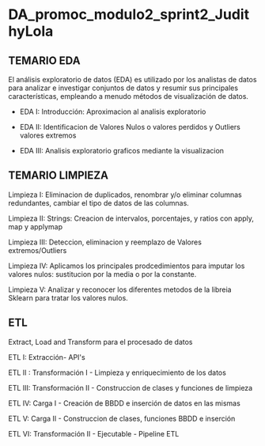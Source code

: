 # DA_promoc_modulo2_sprint2_JudithyLola


TEMARIO EDA 
-----------
El análisis exploratorio de datos (EDA) es utilizado por los analistas de datos para analizar e investigar conjuntos de datos 
y resumir sus principales características, empleando a menudo métodos de visualización de datos.

- EDA I: Introducción: Aproximacion al analisis exploratorio

- EDA II: Identificacion de Valores Nulos o valores perdidos y Outliers valores extremos

- EDA III: Analisis exploratorio graficos mediante la visualizacion 




TEMARIO LIMPIEZA
----------------
Limpieza I: Eliminacion de duplicados, renombrar y/o eliminar columnas redundantes, cambiar el tipo de datos de las columnas.

Limpieza II: Strings: Creacion de intervalos, porcentajes, y ratios con apply, map y applymap

Limpieza III: Deteccion, eliminacion y reemplazo de Valores extremos/Outliers

Limpieza IV:  Aplicamos los principales prodcedimientos para imputar los valores nulos: sustitucion por la media o por la constante.

Limpieza V: Analizar y reconocer los diferentes metodos de la libreia Sklearn para tratar los valores nulos.




ETL
----
Extract, Load and Transform para el procesado de datos 

ETL I: Extracción- API's

ETL II : Transformación I - Limpieza y enriquecimiento de los datos 

ETL III: Transformación II - Construccion de clases y funciones de limpieza

ETL IV: Carga I - Creación de BBDD e inserción de datos en las mismas

ETL V: Carga II - Construccion de clases, funciones BBDD e inserción

ETL VI: Transformación II - Ejecutable - Pipeline ETL




